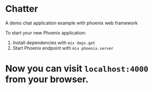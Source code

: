 # Chatter

A demo chat application example with phoenix web framework

To start your new Phoenix application:

1. Install dependencies with `mix deps.get`
2. Start Phoenix endpoint with `mix phoenix.server`

Now you can visit `localhost:4000` from your browser.
=======


